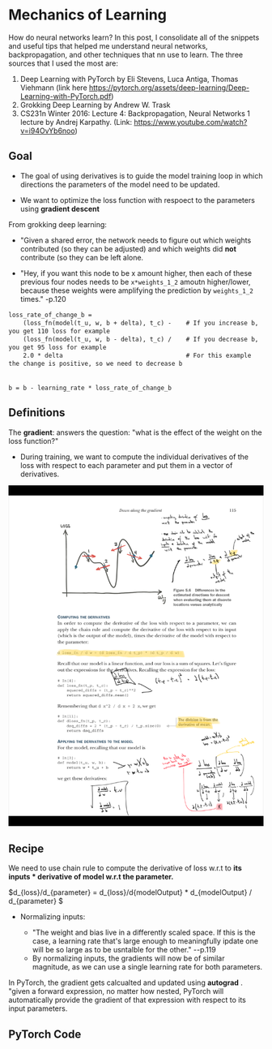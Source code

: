 # Mechanics of Learning


How do neural networks learn? In this post, I consolidate all of the snippets and useful tips that helped me understand neural networks, backpropagation, and other techniques that nn use to learn. The three sources that I used the most are:

1. Deep Learning with PyTorch by Eli Stevens, Luca Antiga, Thomas Viehmann (link here https://pytorch.org/assets/deep-learning/Deep-Learning-with-PyTorch.pdf)
2. Grokking Deep Learning by Andrew W. Trask
3. CS231n Winter 2016: Lecture 4: Backpropagation, Neural Networks 1 lecture by Andrej Karpathy. (Link: https://www.youtube.com/watch?v=i94OvYb6noo)


## Goal

* The  goal of using derivatives is to guide the model training loop in which directions the parameters of the model need to be updated. 

* We want to optimize the loss function with respoect to the parameters using **gradient descent**

From grokking deep learning:

* "Given a shared error, the network needs to figure out which weights contributed (so they can be adjusted) and which weights did **not** contribute (so they can be left alone. 

* "Hey, if you want this node to be x amount higher, then each of these previous four nodes needs to be `x*weights_1_2` amoutn higher/lower, because these weights were amplifying the prediction by `weights_1_2` times." -p.120


```
loss_rate_of_change_b = 
    (loss_fn(model(t_u, w, b + delta), t_c) -    # If you increase b, you get 110 loss for example
    (loss_fn(model(t_u, w, b - delta), t_c) /    # If you decrease b, you get 95 loss for example
    2.0 * delta                                  # For this example the change is positive, so we need to decrease b 
    
    
b = b - learning_rate * loss_rate_of_change_b
```

## Definitions

The **gradient**: answers the question: "what is the effect of the weight on the loss function?"

* During training, we want to compute the individual derivatives of the loss with respect to each parameter and put them in a vector of derivatives. 


![Gradients Illustrated](/images/83295.png "Examples")


## Recipe


We need to use chain rule to compute the derivative of loss w.r.t to **its inputs * derivative of model w.r.t the parameter.** 

$d_{loss}/d_{parameter} = d_{loss}/d{modelOutput} * d_{modelOutput} / d_{parameter} $

* Normalizing inputs: 

    * "The weight and bias live in a differently scaled space. If this is the case, a learning rate that's large enough to meaningfully ipdate one will be so large as to be usntalble for the other." --p.119
    * By normalizing inputs, the gradients will now be of similar magnitude, as we can use a single learning rate for both parameters. 

In PyTorch, the gradient gets calcualted and updated using **autograd** . "given a forward expression, no matter how nested, PyTorch will automatically provide the gradient of that expression with respect to its input parameters. 



## PyTorch Code
